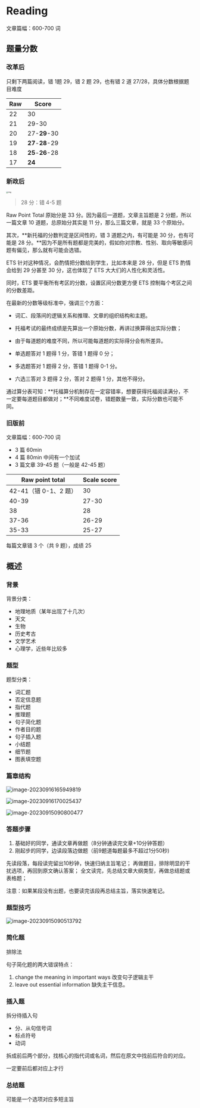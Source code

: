 # Reading

文章篇幅：600-700 词

## 题量分数

### 改革后

只剩下两篇阅读，错 1题 29，错 2 题 29，也有错 2 道 27/28，具体分数根据题目难度

| Raw  | Score            |
| ---- | ---------------- |
| 22   | 30               |
| 21   | 29-30            |
| 20   | 27-**29**-30     |
| 19   | **27**-**28**-29 |
| 18   | **25**-**26**-28 |
| 17   | **24**           |

### 新政后

<img src="https://pic4.zhimg.com/80/v2-c93b4212f1507f35511f374d2b363e27_1440w.jpg" alt="img" style="zoom:33%;" />

> 28 分：错 4-5 题

Raw Point Total 原始分是 33 分。因为最后一道题，文章主旨题是 2 分题，所以一篇文章 10 道题，总原始分其实是 11 分，那么三篇文章，就是 33 个原始分。

其次，**新托福的分数判定是区间性的，错 3 道题之内，有可能是 30 分，也有可能是 28 分。**因为不是所有题都是完美的，假如你对宗教、性别、取向等敏感问题有偏见，那么就有可能会选错。

ETS 针对这种情况，会酌情把分数给到学生，比如本来是 28 分，但是 ETS 酌情会给到 29 分甚至 30 分，这也体现了 ETS 大大们的人性化和灵活性。

同时，ETS 要平衡所有考区的分数，设置区间分数更方便 ETS 控制每个考区之间的分数差距。

在最新的分数等级标准中，强调三个方面：

- 词汇、段落间的逻辑关系和推理、文章的组织结构和主题。

- 托福考试的最终成绩是先算出一个原始分数，再讲过换算得出实际分数；
- 由于每道题的难度不同，所以可能每道题的实际得分会有所差异。
- 单选题答对 1 题得 1 分，答错 1 题得 0 分；
- 多选题答对 1 题得 2 分，答错 1 题得 0-1 分。
- 六选三答对 3 题得 2 分，答对 2 题得 1 分，其他不得分。

通过算分表可知：**托福算分机制存在一定容错率，想要获得托福阅读满分，不一定要每道题目都做对；**不同难度试卷，错题数量一致，实际分数也可能不同。

### 旧版前

文章篇幅：600-700 词

- 3 篇 60min
- 4 篇 80min 中间有一个加试
- 3 篇文章 39-45 题（一般是 42-45 题）

| Raw point total       | Scale score |
| --------------------- | ----------- |
| 42-41（错 0-1、2 题） | 30          |
| 40-39                 | 27-30       |
| 38                    | 28          |
| 37-36                 | 26-29       |
| 35-33                 | 25-27       |

每篇文章错 3 个（共 9 题），成绩 25

## 概述

### 背景

背景分类：

- 地理地质（某年出现了十几次）
- 天文
- 生物
- 历史考古
- 文学艺术
- 心理学，近些年比较多

### 题型

题型分类：

- 词汇题
- 否定信息题
- 指代题
- 推理题
- 句子简化题
- 作者目的题
- 句子插入题
- 小结题
- 细节题
- 图表填空题

### 篇章结构

![image-20230916165949819](https://cdn.jsdelivr.net/gh/davidliuk/images@master/blog/image-20230916165949819.png)

![image-20230916170025437](https://cdn.jsdelivr.net/gh/davidliuk/images@master/blog/image-20230916170025437.png)

![image-20230915090800477](https://cdn.jsdelivr.net/gh/davidliuk/images@master/blog/image-20230915090800477.png)

### 答题步骤

1. 基础好的同学，通读文章再做题（8分钟通读完文章+10分钟答题）
2. 刚起步的同学，边读段落边做题（前9题道每题最多不超过1分50秒)

先读段落，每段读完留出10秒钟，快速归纳主旨笔记；
再做题目，排除明显的干扰选项，再回到原文确认答案；
全文读完，先总结文章大纲类型，再做总结题或表格题；

注意：如果某段没有出题，也要读完该段再总结主旨，落实快速笔记。

### 题型技巧

![image-20230915090513792](https://cdn.jsdelivr.net/gh/davidliuk/images@master/blog/image-20230915090513792.png)

### 简化题

排除法

句子简化题的两大错误特点：

1. change the meaning in important ways 改变句子逻辑主干
2. leave out essential information 缺失主干信息。

### 插入题

拆分待插入句

- 分、从句信号词
- 标点符号
- 动词

拆成前后两个部分，找核心的指代词或名词，然后在原文中找前后符合的对应。

一定要前后都对应上才行

### 总结题

可能是一个选项对应多短主旨
